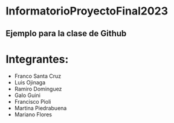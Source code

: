 # InformatorioProyectoFinal2023

## Ejemplo para la clase de Github

# Integrantes:

- Franco Santa Cruz
- Luis Ojinaga
- Ramiro Dominguez
- Galo Guini
- Francisco Pioli
- Martina Piedrabuena
- Mariano Flores